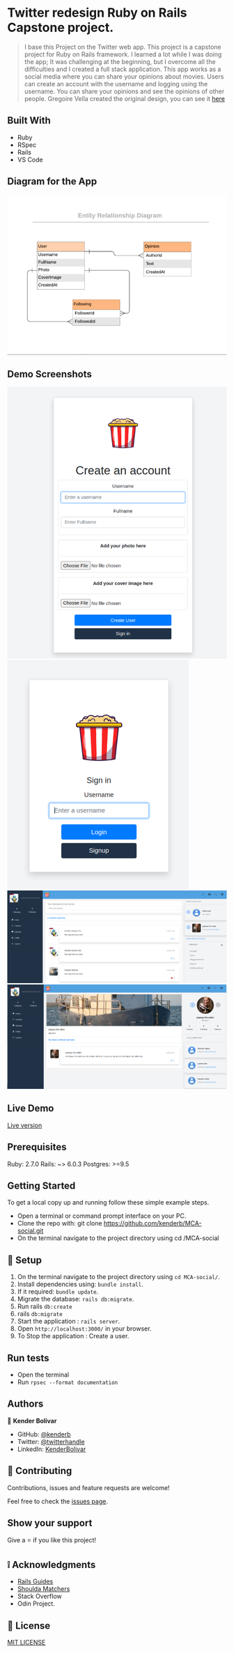 # Twitter redesign Ruby on Rails Capstone project.

> I base this Project on the Twitter web app. This project is a capstone project for Ruby on Rails framework. I learned a lot while I was doing the app; It was challenging at the beginning, but I overcome all the difficulties and I created a full stack application.
>This app works as a social media where you can share your opinions about movies.
>Users can create an account with the username and logging using the username.
>You can share your opinions and see the opinions of other people.
> Gregoire Vella created the original design, you can see it [here](https://glacial-cove-94894.herokuapp.com/)
## Built With

- Ruby
- RSpec
- Rails
- VS Code

## Diagram for the App

![screenshot](./docs/Diagram_social_media_image.png)

## Demo Screenshots

![screenshot](./docs/screenshot.png)
![screenshot](./docs/screenshot2.png)
![screenshot](./docs/screenshot3.png)
![screenshot](./docs/screenshot4.png)

## Live Demo

[Live version](https://lit-waters-17418.herokuapp.com/)

## Prerequisites

Ruby: 2.7.0
Rails: ~> 6.0.3
Postgres: >=9.5

## Getting Started
To get a local copy up and running follow these simple example steps.

- Open a terminal or command prompt interface on your PC.
- Clone the repo with: git clone https://github.com/kenderb/MCA-social.git
- On the terminal navigate to the project directory using cd /MCA-social

## 📝 Setup

1. On the terminal navigate to the project directory using `cd MCA-social/`.
2. Install dependencies using: `bundle install`.
3. If it required: `bundle update`.
4. Migrate the database: `rails db:migrate`.
5. Run rails `db:create`
6. rails `db:migrate`
7. Start the application : `rails server`.
8. Open `http://localhost:3000/` in your browser.
9. To Stop the application : Create a user.

## Run tests

- Open the terminal
- Run `rpsec --format documentation`

## Authors

👤 **Kender Bolivar**

- GitHub: [@kenderb](https://github.com/ken)
- Twitter: [@twitterhandle](https://twitter.com/KBTarts )
- LinkedIn: [KenderBolivar](https://www.linkedin.com/in/kender-bolivar-1736086b/ )


## 🤝 Contributing

Contributions, issues and feature requests are welcome!

Feel free to check the [issues page](issues/).

## Show your support

Give a ⭐️ if you like this project!

## :grey_exclamation: Acknowledgments

- [Rails Guides](https://guides.rubyonrails.org/)
- [Shoulda Matchers](https://matchers.shoulda.io/docs/v4.4.1/index.html)
- Stack Overflow
- Odin Project.

## 📝 License

[MIT LICENSE](LICENSE)
